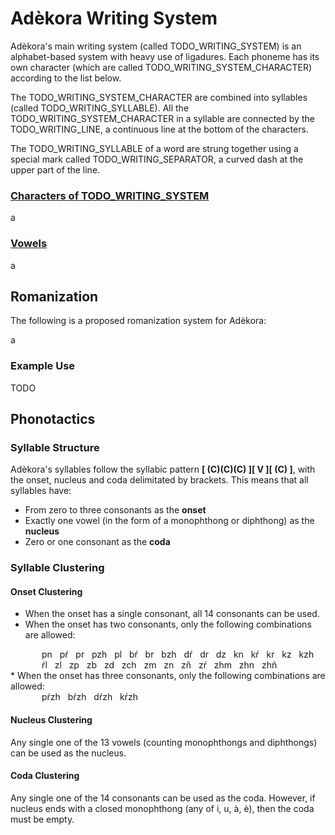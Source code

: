 # Adèkora Writing System

Adèkora's main writing system (called TODO_WRITING_SYSTEM) is an alphabet-based system with heavy use of ligadures. Each phoneme has its own character (which are called TODO_WRITING_SYSTEM_CHARACTER) according to the list below.

The TODO_WRITING_SYSTEM_CHARACTER are combined into syllables (called TODO_WRITING_SYLLABLE). All the TODO_WRITING_SYSTEM_CHARACTER in a syllable are connected by the TODO_WRITING_LINE, a continuous line at the bottom of the characters.

The TODO_WRITING_SYLLABLE of a word are strung together using a special mark called TODO_WRITING_SEPARATOR, a curved dash at the upper part of the line.

### [Characters of TODO_WRITING_SYSTEM](./alphabet.md)


a
### [Vowels](./vowels.md)

a


## Romanization

The following is a proposed romanization system for Adèkora:

a

### Example Use

TODO

## Phonotactics

### Syllable Structure

Adèkora's syllables follow the syllabic pattern **[ (C)(C)(C) ][ V ][ (C) ]**, with the onset, nucleus and coda delimitated by brackets. This means that all syllables have:

* From zero to three consonants as the **onset**
* Exactly one vowel (in the form of a monophthong or diphthong) as the **nucleus**
* Zero or one consonant as the **coda**

### Syllable Clustering

#### Onset Clustering
* When the onset has a single consonant, all 14 consonants can be used.
* When the onset has two consonants, only the following combinations are allowed:
<div style="margin-left:50px;">
 <x>pn</x> <span>&nbsp;</span> <x>pŕ</x> <span>&nbsp;</span> <x>pr</x> <span>&nbsp;</span> <x>pzh</x> <span>&nbsp;</span> <x>pl</x> <span>&nbsp;</span> <x>bŕ</x> <span>&nbsp;</span> <x>br</x> <span>&nbsp;</span> <x>bzh</x> <span>&nbsp;</span> <x>dŕ</x> <span>&nbsp;</span> <x>dr</x> <span>&nbsp;</span> <x>dz</x> <span>&nbsp;</span> <x>kn</x> <span>&nbsp;</span> <x>kŕ</x> <span>&nbsp;</span> <x>kr</x> <span>&nbsp;</span> <x>kz</x> <span>&nbsp;</span> <x>kzh</x> <span>&nbsp;</span> <x>ŕl</x> <span>&nbsp;</span> <x>zl</x> <span>&nbsp;</span> <x>zp</x> <span>&nbsp;</span> <x>zb</x> <span>&nbsp;</span> <x>zd</x> <span>&nbsp;</span> <x>zch</x> <span>&nbsp;</span> <x>zm</x> <span>&nbsp;</span> <x>zn</x> <span>&nbsp;</span> <x>zñ</x> <span>&nbsp;</span> <x>zŕ</x> <span>&nbsp;</span> <x>zhm</x> <span>&nbsp;</span> <x>zhn</x> <span>&nbsp;</span> <x>zhñ</x> <span>&nbsp;</span>
</div>
* When the onset has three consonants, only the following combinations are allowed: 

<div style="margin-left:50px;">
 <x>pŕzh</x> <span>&nbsp;</span> <x>bŕzh</x> <span>&nbsp;</span> <x>dŕzh</x> <span>&nbsp;</span> <x>kŕzh</x> <span>&nbsp;</span> 
</div>


#### Nucleus Clustering
Any single one of the 13 vowels (counting monophthongs and diphthongs) can be used as the nucleus.

#### Coda Clustering

Any single one of the 14 consonants can be used as the coda. However, if nucleus ends with a closed monophthong (any of <x>i</x>, <x>u</x>, <x>à</x>, <x>è</x>), then the coda must be empty.
